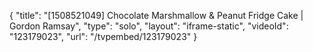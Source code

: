 {
    "title": "[1508521049] Chocolate Marshmallow & Peanut Fridge Cake | Gordon Ramsay",
    "type": "solo",
    "layout": "iframe-static",
    "videoId": "123179023",
    "url": "\/tvpembed\/123179023"
}